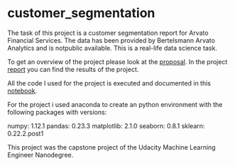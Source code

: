 # customer_segmentation 

The task of this project is a customer segmentation report for Arvato Financial Services. The data has been provided by Bertelsmann Arvato Analytics and is notpublic available. This is a real-life data science task.

To get an overview of the project please look at the [proposal](https://github.com/felix-ha/capstone_project/blob/master/proposal.pdf). In the project [report](https://github.com/felix-ha/capstone_project/blob/master/project_report.pdf) you can find the results of the project.

All the code I used for the project is executed and documented in this [notebook](https://github.com/felix-ha/capstone_project/blob/master/Arvato%20Project%20Workbook.ipynb). 

For the project i used anaconda to create an python environment with the following packages with versions:

numpy: 1.12.1
pandas: 0.23.3
matplotlib: 2.1.0
seaborn: 0.8.1
sklearn: 0.22.2.post1


This project was the capstone project of the Udacity Machine Learning Engineer Nanodegree.